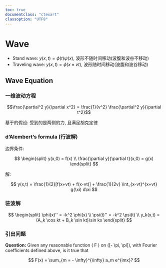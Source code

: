```yaml
---
toc: true
documentclass: "ctexart"
classoption: "UTF8"
---
```


# Wave

- Stand wave: $y(x,t) = \phi(t) \psi(x)$, 波形不随时间移动(波腹和波谷不移动)
- Traveling wave: $y(x,t) = \phi(x \pm vt)$, 波形随时间移动(波腹和波谷移动)

## Wave Equation

### 一维波动方程

$$\frac{\partial^2 y}{\partial x^2} = \frac{1}{v^2} \frac{\partial^2 y}{\partial t^2}$$

基于的假设: 受到的是两侧的力, 且满足胡克定律

### d’Alembert’s formula (行波解)

边界条件:

$$
\begin{split}
  y(x,0) = f(x) \\ \frac{\partial y}{\partial t}(x,0) = g(x)
\end{split}
$$

解:

$$
y(x,t) = \frac{1}{2}[f(x+vt) + f(x-vt)] + \frac{1}{2v} \int_{x-vt}^{x+vt} g(\xi) d\xi
$$

### 驻波解

$$
\begin{split}
  \phi(x)'' = -k^2 \phi(x) \\
  \psi(t)'' = -k^2 \psi(t) \\
  y_k(x,t) = (A_k \cos kt + B_k \sin kt)\sin kx
\end{split}
$$

### 引出问题

**Question:** Given any reasonable function \( F \) on \([- \pi, \pi]\), with Fourier coefficients defined above, is it true that

$$
F(x) = \sum_{m = - \infty}^{\infty} a_m e^{imx}?
$$
